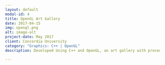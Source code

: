 ```yaml
---
layout: default
modal-id: 4
title: OpenGL Art Gallery
date: 2017-04-15
img: opengl.png
alt: image-alt
project-date: May 2017
client: Concordia University
category: "Graphics: C++ | OpenGL"
description: Developed Using C++ and OpenGL, an art gallery with procedurally generated rooms, paintings and sculptures. 

---
```


